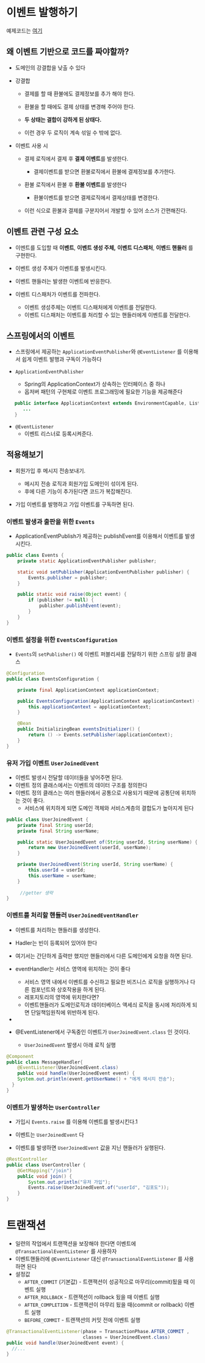 # 이벤트 발행하기

예제코드는 [여기](https://github.com/summerr0-0/spring/tree/main/src/main/java/com/example/spring/event) 

## 왜 이벤트 기반으로 코드를 짜야할까?

- 도메인의 강결합을 낮출 수 있다

- 강결합

  - 결제를 할 때 환불에도 결제정보를 추가 해야 한다.

  - 환불을 할 때에도 결제 상태를 변경해 주어야 한다.

  - **두 상태는 결합이 강하게 된 상태다.**
  - 이런 경우 두 로직이 계속 섞일 수 밖에 없다.


- 이벤트 사용 시
  - 결제 로직에서 결제 후 **결제 이벤트**를 발생한다.
    - 결제이벤트를 받으면 환불로직에서 환불에 결제정보를 추가한다.

  - 환불 로직에서 환불 후 **환불 이벤트**를 발생한다
    - 환불이벤트를 받으면 결제로직에서 결제상태를 변경한다.
    
  - 이런 식으로 환불과 결제를 구분지어서 개발할 수 있어 소스가 간편해진다.



## 이벤트 관련 구성 요소

- 이멘트를 도입할 때 **이벤트**, **이벤트 생성 주체,** **이벤트 디스패처**, **이벤드 핸들러** 를 구현한다.

- 이벤트 생성 주체가 이벤트를 발생시킨다.

- 이벤트 핸들러는 발생한 이벤트에 반응한다.

- 이벤트 디스패처가 이벤트를 전파한다.
  - 이벤트 생성주체는 이벤트 디스패처에게 이벤트를 전달한다.
  - 이벤트 디스패처는 이벤트를 처리할 수 있는 핸들러에게 이벤트를 전달한다.




## 스프링에서의 이벤트
- 스프링에서 제공하는 `ApplicationEventPublisher`와 `@EventListener` 를 이용해서 쉽게 이벤트 발행과 구독이 가능하다

- `ApplicationEventPublisher`
  -  Spring의 ApplicationContext가 상속하는 인터페이스 중 하나
  - 옵저버 패턴의 구현체로 이벤트 프로그래밍에 필요한 기능을 제공해준다


```java
   public interface ApplicationContext extends EnvironmentCapable, ListableBeanFactory, HierarchicalBeanFactory, MessageSource, ApplicationEventPublisher, ResourcePatternResolver {
      ...
   }

```


- `@EventListener`
  - 이벤트 리스너로 등록시켜준다.



## 적용해보기

- 회원가입 후 메시지 전송보내기.
  - 메시지 전송 로직과 회원가입 도메인이 섞이게 된다.
  - 후에 다른 기능이 추가된다면 코드가 복잡해진다.

- 가입 이벤트를 발행하고 가입 이벤트를 구독하면 된다.


### **이벤트 발생과 출판을 위한** `Events`

- ApplicationEventPublish가 제공하는 publishEvent를 이용해서 이벤트를 발생시킨다.


```java
public class Events {
    private static ApplicationEventPublisher publisher;

    static void setPublisher(ApplicationEventPublisher publisher) {
        Events.publisher = publisher;
    }

    public static void raise(Object event) {
        if (publisher != null) {
            publisher.publishEvent(event);
        }
    }
}
```




### **이벤트 설정을 위한** `EventsConfiguration`

- `Events`의 `setPublisher()` 에 이벤트 퍼블리셔를 전달하기 위한 스프링 설정 클래스

```java
@Configuration
public class EventsConfiguration {

    private final ApplicationContext applicationContext;

    public EventsConfiguration(ApplicationContext applicationContext) {
        this.applicationContext = applicationContext;
    }

    @Bean
    public InitializingBean eventsInitializer() {
        return () -> Events.setPublisher(applicationContext);
    }
}
```


### **유저 가입 이벤트** `UserJoinedEvent`

- 이벤트 발생시 전달할 데이터들을 넣어주면 된다.
- 이벤트 정의 클래스에서는 이벤트의 데이터 구조를 정의한다
- 이벤트 정의 클래스는 여러 핸들러에서 공통으로 사용되기 때문에 공통단에 위치하는 것이 좋다.
  - 서비스에 위치하게 되면 도메인 객체와 서비스계층의 결합도가 높아지게 된다
 

```java
public class UserJoinedEvent {
    private final String userId;
    private final String userName;

    public static UserJoinedEvent of(String userId, String userName) {
        return new UserJoinedEvent(userId, userName);
    }

    private UserJoinedEvent(String userId, String userName) {
        this.userId = userId;
        this.userName = userName;
    }
  
 	 //getter 생략
}
```



### **이벤트를 처리할 핸들러** `UserJoinedEventHandler`

- 이벤트를 처리하는 핸들러를 생성한다.

- Hadler는 빈이 등록되어 있어야 한다

- 여기서는 간단하게 출력만 했지만 핸들러에서 다른 도메인에게 요청을 하면 된다.

- eventHandler는 서비스 영역에 위치하는 것이 좋다
  - 서비스 영역 내에서 이벤트를 수신하고 필요한 비즈니스 로직을 실행하거나 다른 컴포넌트와 상호작용을 하게 된다.
  - 레포지토리의 영역에 위치한다면?
   - 이벤트핸들러가 도메인로직과 데이터베이스 액세싀 로직을 동시에 처리하게 되면 단일책임원칙에 위반하게 된다.      
- 

- @EventListener에서 구독중인 이벤트가 `UserJoinedEvent.class` 인 것이다.
  - `UserJoinedEvent` 발생시 아래 로직 실행

```java
@Component
public class MessageHandler{
	@EventListener(UserJoinedEvent.class)
	public void handle(UserJoinedEvent event) {
    System.out.println(event.getUserName() + "에게 메시지 전송");
  }
}
```



### **이벤트가 발생하는** `UserController`

- 가입시 `Events.raise` 를 이용해 이벤트를 발생시킨다.1

- 이벤트는 `UserJoinedEvent` 다

- 이벤트를 발생하면 `UserJoinedEvent` 값을 지닌 핸들러가 실행된다.

```java
@RestController
public class UserController {
    @GetMapping("/join")
    public void join() {
        System.out.println("유저 가입");
        Events.raise(UserJoinedEvent.of("userId", "김포도"));
    }
}

```



# 트랜잭션

- 일련의 작업에서 트랜잭션을 보장해야 한다면 이벤트에 `@TransactionalEventListener` 를 사용하자
- 이벤트핸들러에 `@EventListener` 대신 `@TransactionalEventListener` 를 사용하면 된다
- 설정값
  - `AFTER_COMMIT` (기본값) - 트랜잭션이 성공적으로 마무리(commit)됬을 때 이벤트 실행
  - `AFTER_ROLLBACK` - 트랜잭션이 rollback 됬을 때 이벤트 실행
  - `AFTER_COMPLETION` - 트랜잭션이 마무리 됬을 때(commit or rollback) 이벤트 실행
  - `BEFORE_COMMIT` - 트랜잭션의 커밋 전에 이벤트 실행

```java
@TransactionalEventListener(phase = TransactionPhase.AFTER_COMMIT , 
                            classes = UserJoinedEvent.class)
public void handle(UserJoinedEvent event) {
  //...
}
```
